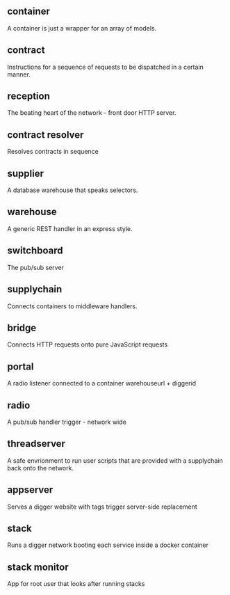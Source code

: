 ## container

A container is just a wrapper for an array of models.

## contract

Instructions for a sequence of requests to be dispatched in a certain manner.

## reception

The beating heart of the network - front door HTTP server.

## contract resolver

Resolves contracts in sequence

## supplier

A database warehouse that speaks selectors.

## warehouse

A generic REST handler in an express style.

## switchboard

The pub/sub server

## supplychain

Connects containers to middleware handlers.

## bridge

Connects HTTP requests onto pure JavaScript requests

## portal

A radio listener connected to a container warehouseurl + diggerid

## radio

A pub/sub handler trigger - network wide

## threadserver

A safe envrionment to run user scripts that are provided with a supplychain back onto the network.

## appserver

Serves a digger website with tags trigger server-side replacement

## stack

Runs a digger network booting each service inside a docker container

## stack monitor

App for root user that looks after running stacks
